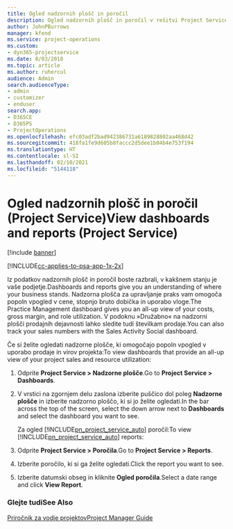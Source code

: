 ```yaml
---
title: Ogled nadzornih plošč in poročil
description: Ogled nadzornih plošč in poročil v rešitvi Project Service
author: JohnPBurrows
manager: kfend
ms.service: project-operations
ms.custom:
- dyn365-projectservice
ms.date: 8/03/2018
ms.topic: article
ms.author: ruhercul
audience: Admin
search.audienceType:
- admin
- customizer
- enduser
search.app:
- D365CE
- D365PS
- ProjectOperations
ms.openlocfilehash: efc03adf2bad942386731a6189828802aa468d42
ms.sourcegitcommit: 418fa1fe9d605b8faccc2d5dee1b04b4e753f194
ms.translationtype: HT
ms.contentlocale: sl-SI
ms.lasthandoff: 02/10/2021
ms.locfileid: "5144118"
---
```

# <a name="view-dashboards-and-reports-project-service"></a><span data-ttu-id="120f9-103">Ogled nadzornih plošč in poročil (Project Service)</span><span class="sxs-lookup"><span data-stu-id="120f9-103">View dashboards and reports (Project Service)</span></span>

[!include [banner](../includes/psa-now-project-operations.md)]

[!INCLUDE[cc-applies-to-psa-app-1x-2x](../includes/cc-applies-to-psa-app-1x-2x.md)]

<span data-ttu-id="120f9-104">Iz podatkov nadzornih plošč in poročil boste razbrali, v kakšnem stanju je vaše podjetje.</span><span class="sxs-lookup"><span data-stu-id="120f9-104">Dashboards and reports give you an understanding of where your business stands.</span></span> <span data-ttu-id="120f9-105">Nadzorna plošča za upravljanje praks vam omogoča popoln vpogled v cene, stopnjo bruto dobička in uporabo vloge.</span><span class="sxs-lookup"><span data-stu-id="120f9-105">The Practice Management dashboard gives you an all-up view of your costs, gross margin, and role utilization.</span></span> <span data-ttu-id="120f9-106">V podoknu »Družabno« na nadzorni plošči prodajnih dejavnosti lahko sledite tudi številkam prodaje.</span><span class="sxs-lookup"><span data-stu-id="120f9-106">You can also track your sales numbers with the Sales Activity Social dashboard.</span></span>  
  
 <span data-ttu-id="120f9-107">Če si želite ogledati nadzorne plošče, ki omogočajo popoln vpogled v uporabo prodaje in virov projekta:</span><span class="sxs-lookup"><span data-stu-id="120f9-107">To view dashboards that provide an all-up view of your project sales and resource utilization:</span></span>  
  
1. <span data-ttu-id="120f9-108">Odprite **Project Service > Nadzorne plošče**.</span><span class="sxs-lookup"><span data-stu-id="120f9-108">Go to **Project Service > Dashboards**.</span></span>  
  
2. <span data-ttu-id="120f9-109">V vrstici na zgornjem delu zaslona izberite puščico dol poleg **Nadzorne plošče** in izberite nadzorno ploščo, ki si jo želite ogledati.</span><span class="sxs-lookup"><span data-stu-id="120f9-109">In the bar across the top of the screen, select the down arrow next to **Dashboards** and select the dashboard you want to see.</span></span>  
  
   <span data-ttu-id="120f9-110">Za ogled [!INCLUDE[pn_project_service_auto](../includes/pn-project-service-auto.md)] poročil:</span><span class="sxs-lookup"><span data-stu-id="120f9-110">To view [!INCLUDE[pn_project_service_auto](../includes/pn-project-service-auto.md)] reports:</span></span>  
  
3. <span data-ttu-id="120f9-111">Odprite **Project Service > Poročila**.</span><span class="sxs-lookup"><span data-stu-id="120f9-111">Go to **Project Service > Reports**.</span></span>  
  
4. <span data-ttu-id="120f9-112">Izberite poročilo, ki si ga želite ogledati.</span><span class="sxs-lookup"><span data-stu-id="120f9-112">Click the report you want to see.</span></span>  
  
5. <span data-ttu-id="120f9-113">Izberite datumski obseg in kliknite **Ogled poročila**.</span><span class="sxs-lookup"><span data-stu-id="120f9-113">Select a date range and click **View Report**.</span></span>  
  
### <a name="see-also"></a><span data-ttu-id="120f9-114">Glejte tudi</span><span class="sxs-lookup"><span data-stu-id="120f9-114">See Also</span></span>  
 [<span data-ttu-id="120f9-115">Priročnik za vodje projektov</span><span class="sxs-lookup"><span data-stu-id="120f9-115">Project Manager Guide</span></span>](../psa/project-manager-guide.md)

